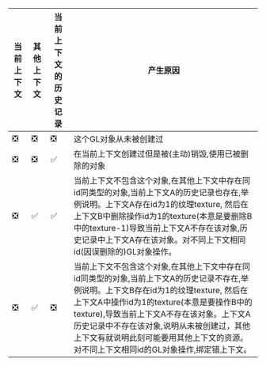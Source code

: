 当前上下文   | 其他上下文        | 当前上下文的历史记录  | 产生原因
--------|------------------|---         |--------------|
 ❎ | ❎   | ❎                        | 这个GL对象从未被创建过             
❎       | ❎   | ✅                   | 在当前上下文创建过但是被(主动)销毁,使用已被删除的对象
❎  |✅      |✅        					|当前上下文不包含这个对象,在其他上下文中存在同id同类型的对象,当前上下文A的历史记录也存在,举例说明。上下文A存在id为1的纹理texture, 然后在上下文B中删除操作id为1的texture(本意是要删除B中的texture-1)导致当前上下文A不存在该对象,历史记录中上下文A存在该对象。对不同上下文相同id(因误删除的)GL对象操作。
❎      |✅  | ❎    						|当前上下文不包含这个对象,在其他上下文中存在同id同类型的对象,当前上下文A的历史记录不存在,举例说明。上下文B存在id为1的纹理texture, 然后在上下文A中操作id为1的texture(本意是要操作B中的texture),导致当前上下文A不存在该对象。上下文A历史记录中不存在该对象,说明从未被创建过，其他上下文有就说明此刻可能要用其他上下文的资源。对不同上下文相同id的GL对象操作,绑定错上下文。
 
 


